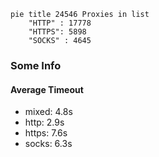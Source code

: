 
```mermaid
pie title 24546 Proxies in list
    "HTTP" : 17778
    "HTTPS": 5898
    "SOCKS" : 4645
```

### Some Info
#### Average Timeout

- mixed: 4.8s
- http: 2.9s
- https: 7.6s
- socks: 6.3s